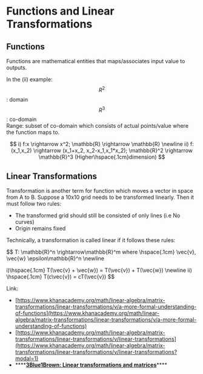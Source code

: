 # Functions and Linear Transformations

## Functions

 Functions are mathematical entities that maps/associates input value to outputs.

In the \(ii\) example:  
$$R^2$$: domain   
$$R^3$$: co-domain  
Range: subset of co-domain which consists of actual points/value where the function maps to.

$$
i) f:x \rightarrow x^2; \mathbb{R} \rightarrow \mathbb{R}
\newline
ii) f:(x_1,x_2) \rightarrow (x_1+x_2, x_2-x_1,x_1*x_2); \mathbb{R}^2 \rightarrow \mathbb{R}^3 (Higher\hspace{.1cm}dimension)
$$

## Linear Transformations

Transformation is another term for function which moves a vector in space from A to B. Suppose a 10x10 grid needs to be transformed linearly. Then it must follow two rules:

* The transformed grid should still be consisted of only lines \(i.e No curves\)
* Origin remains fixed

Technically, a transformation is called linear if it follows these rules:

$$
T: \mathbb{R}^n \rightarrow\mathbb{R}^m where \hspace{.1cm} \vec{v}, \vec{w} \epsilon\mathbb{R}^n
\newline


i)\hspace{.1cm} T(\vec{v} + \vec{w}) = T(\vec{v}) + T(\vec{w})
\newline
ii) \hspace{.1cm} T(c\vec{v}) = cT(\vec{v})
$$

Link:  


* [https://www.khanacademy.org/math/linear-algebra/matrix-transformations/linear-transformations/v/a-more-formal-understanding-of-functions](https://www.khanacademy.org/math/linear-algebra/matrix-transformations/linear-transformations/v/a-more-formal-understanding-of-functions)
* [https://www.khanacademy.org/math/linear-algebra/matrix-transformations/linear-transformations/v/linear-transformations](https://www.khanacademy.org/math/linear-algebra/matrix-transformations/linear-transformations/v/linear-transformations?modal=1)
* \*\*\*\*[**3Blue1Brown: Linear transformations and matrices**](https://www.youtube.com/watch?v=kYB8IZa5AuE)\*\*\*\*

